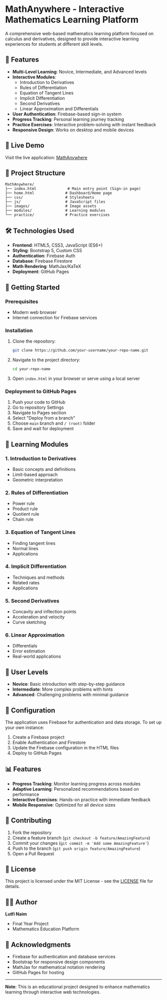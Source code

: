 # MathAnywhere - Interactive Mathematics Learning Platform

A comprehensive web-based mathematics learning platform focused on calculus and derivatives, designed to provide interactive learning experiences for students at different skill levels.

## 🌟 Features

- **Multi-Level Learning**: Novice, Intermediate, and Advanced levels
- **Interactive Modules**: 
  - Introduction to Derivatives
  - Rules of Differentiation
  - Equation of Tangent Lines
  - Implicit Differentiation
  - Second Derivatives
  - Linear Approximation and Differentials
- **User Authentication**: Firebase-based sign-in system
- **Progress Tracking**: Personal learning journey tracking
- **Practice Exercises**: Interactive problem-solving with instant feedback
- **Responsive Design**: Works on desktop and mobile devices

## 🚀 Live Demo

Visit the live application: [MathAnywhere](https://your-username.github.io/your-repo-name/)

## 📁 Project Structure

```
MathAnywhere/
├── index.html              # Main entry point (Sign-in page)
├── home.html              # Dashboard/Home page
├── css/                   # Stylesheets
├── js/                    # JavaScript files
├── images/                # Image assets
├── modules/               # Learning modules
└── practice/              # Practice exercises
```

## 🛠️ Technologies Used

- **Frontend**: HTML5, CSS3, JavaScript (ES6+)
- **Styling**: Bootstrap 5, Custom CSS
- **Authentication**: Firebase Auth
- **Database**: Firebase Firestore
- **Math Rendering**: MathJax/KaTeX
- **Deployment**: GitHub Pages

## 📱 Getting Started

### Prerequisites
- Modern web browser
- Internet connection for Firebase services

### Installation
1. Clone the repository:
   ```bash
   git clone https://github.com/your-username/your-repo-name.git
   ```

2. Navigate to the project directory:
   ```bash
   cd your-repo-name
   ```

3. Open `index.html` in your browser or serve using a local server

### Deployment to GitHub Pages
1. Push your code to GitHub
2. Go to repository Settings
3. Navigate to Pages section
4. Select "Deploy from a branch"
5. Choose `main` branch and `/ (root)` folder
6. Save and wait for deployment

## 🎯 Learning Modules

### 1. Introduction to Derivatives
- Basic concepts and definitions
- Limit-based approach
- Geometric interpretation

### 2. Rules of Differentiation
- Power rule
- Product rule
- Quotient rule
- Chain rule

### 3. Equation of Tangent Lines
- Finding tangent lines
- Normal lines
- Applications

### 4. Implicit Differentiation
- Techniques and methods
- Related rates
- Applications

### 5. Second Derivatives
- Concavity and inflection points
- Acceleration and velocity
- Curve sketching

### 6. Linear Approximation
- Differentials
- Error estimation
- Real-world applications

## 👥 User Levels

- **Novice**: Basic introduction with step-by-step guidance
- **Intermediate**: More complex problems with hints
- **Advanced**: Challenging problems with minimal guidance

## 🔧 Configuration

The application uses Firebase for authentication and data storage. To set up your own instance:

1. Create a Firebase project
2. Enable Authentication and Firestore
3. Update the Firebase configuration in the HTML files
4. Deploy to GitHub Pages

## 📊 Features

- **Progress Tracking**: Monitor learning progress across modules
- **Adaptive Learning**: Personalized recommendations based on performance
- **Interactive Exercises**: Hands-on practice with immediate feedback
- **Mobile Responsive**: Optimized for all device sizes

## 🤝 Contributing

1. Fork the repository
2. Create a feature branch (`git checkout -b feature/AmazingFeature`)
3. Commit your changes (`git commit -m 'Add some AmazingFeature'`)
4. Push to the branch (`git push origin feature/AmazingFeature`)
5. Open a Pull Request

## 📝 License

This project is licensed under the MIT License - see the [LICENSE](LICENSE) file for details.

## 👨‍💻 Author

**Lutfi Naim**
- Final Year Project
- Mathematics Education Platform

## 🙏 Acknowledgments

- Firebase for authentication and database services
- Bootstrap for responsive design components
- MathJax for mathematical notation rendering
- GitHub Pages for hosting

---

**Note**: This is an educational project designed to enhance mathematics learning through interactive web technologies. 